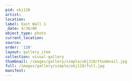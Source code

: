 ```yaml
---
pid: obj110
artist: 
location: 
label: East Wall 1
_date: 4/30/06
object_type: photo
current_location: 
source: 
order: '110'
layout: gallery_item
collection: visual-gallery
thumbnail: /images/gallery/simple/obj110/thumbnail.jpg
full: /images/gallery/simple/obj110/full.jpg
manifest: 
---
```

